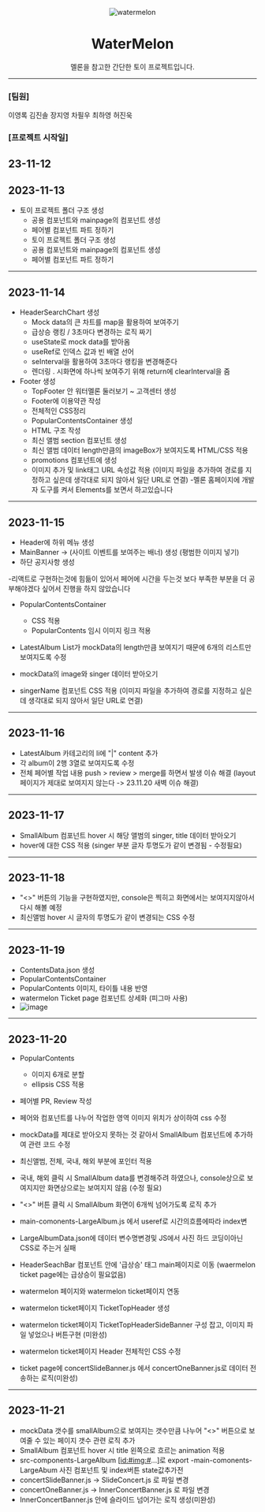 
<div align="center">

![watermelon](https://github.com/secondflow02/WaterMelon/assets/98089768/2437c587-f925-4463-91cd-b3ae3a29f10b)



# WaterMelon
  
멜론을 참고한 간단한 토이 프로젝트입니다.

---------------------------------------------------------------------------------------------------------------------------------------------------

</div>

### [팀원]

이영록
김진솔
장지영
차필우
최하영
허진욱

### [프로젝트 시작일]
23-11-12
----------------------------------------------------------------------------------------------------------------------------------------------------


## 2023-11-13

- 토이 프로젝트 폴더 구조 생성
  - 공용 컴포넌트와 mainpage의 컴포넌트 생성
  - 페어별 컴포넌트 파트 정하기 
  - 토이 프로젝트 폴더 구조 생성
  - 공용 컴포넌트와 mainpage의 컴포넌트 생성
  - 페어별 컴포넌트 파트 정하기

----------------------------------------------------------------------------------------------------------------------------------------------------

## 2023-11-14

- HeaderSearchChart 생성
  - Mock data의 큰 차트를 map을 활용하여 보여주기
  - 급상승 랭킹 / 3초마다 변경하는 로직 짜기
   - useState로 mock data를 받아옴
    - useRef로 인덱스 값과 빈 배열 선어
    - seInterval을 활용하여 3초마다 랭킹을 변경해준다
    - 렌더링 . 시화면에 하나씩 보여주기 위해 return에 clearInterval을 줌
- Footer 생성
  - TopFooter 안 워터멜론 둘러보기 ~ 고객센터 생성
  - Footer에 이용약관 작성
  - 전체적인 CSS정리
  - PopularContentsContainer 생성
  - HTML 구조 작성
  - 최신 앨범 section 컴포넌트 생성
  - 최신 앨범 데이터 length만큼의 imageBox가 보여지도록 HTML/CSS 적용
  - promotions 컴포넌트에 생성
   - 이미지 추가 및 link태그 URL 속성값 적용
      (이미지 파일을 추가하여 경로를 지정하고 싶은데 생각대로 되지 않아서 일단 URL로 연결)
   -멜론 홈페이지에 개발자 도구를 켜서 Elements를 보면서 하고있습니다

 
----------------------------------------------------------------------------------------------------------------------------------------------------

## 2023-11-15

- Header에 하위 메뉴 생성
- MainBanner -> (사이트 이벤트를 보여주는 배너) 생성 (평범한 이미지 넣기)
- 하단 공지사항 생성

-리액트로 구현하는것에 힘듦이 있어서 페어에 시간을 두는것 보다 부족한 부분을 더 공부해야겠다 싶어서 진행을 하지
않았습니다 
- PopularContentsContainer
  - CSS 적용
  - PopularContents 임시 이미지 링크 적용

- LatestAlbum List가 mockData의 length만큼 보여지기 때문에 6개의 리스트만 보여지도록 수정
- mockData의 image와 singer 데이터 받아오기
- singerName 컴포넌트 CSS 적용
  (이미지 파일을 추가하여 경로를 지정하고 싶은데 생각대로 되지 않아서 일단 URL로 연결)

----------------------------------------------------------------------------------------------------------------------------------------------------

## 2023-11-16

- LatestAlbum 카테고리의 li에 "|" content 추가
- 각 album이 2행 3열로 보여지도록 수정
- 전체 페어별 작업 내용 push > review > merge를 하면서 발생 이슈 해결 (layout 페이지가 제대로 보여지지 않는다 -> 23.11.20 새벽 이슈 해결)

----------------------------------------------------------------------------------------------------------------------------------------------------

## 2023-11-17

- SmallAlbum 컴포넌트 hover 시 해당 앨범의 singer, title 데이터 받아오기
- hover에 대한 CSS 적용 (singer 부분 글자 투명도가 같이 변경됨 - 수정필요)

----------------------------------------------------------------------------------------------------------------------------------------------------

## 2023-11-18

- "<>" 버튼의 기능을 구현하였지만, console은 찍히고 화면에서는 보여지지않아서 다시 해볼 예정
- 최신앨범 hover 시 글자의 투명도가 같이 변경되는 CSS 수정


----------------------------------------------------------------------------------------------------------------------------------------------------

## 2023-11-19

- ContentsData.json 생성
- PopularContentsContainer
- PopularContents 이미지, 타이틀 내용 반영
- watermelon Ticket page 컴포넌트 상세화 (피그마 사용)
- ![image](https://github.com/secondflow02/WaterMelon/assets/142880051/5eba5111-3757-417f-a238-99e6f3a78e68)

----------------------------------------------------------------------------------------------------------------------------------------------------

## 2023-11-20

- PopularContents
  - 이미지 6개로 분할
  - ellipsis CSS 적용
- 페어별 PR, Review 작성
- 페어와 컴포넌트를 나누어 작업한 영역 이미지 위치가 상이하여 css 수정
- mockData를 제대로 받아오지 못하는 것 같아서 SmallAlbum 컴포넌트에 추가하여 관련 코드 수정

- 최신앨범, 전체, 국내, 해외 부분에 포인터 적용
- 국내, 해외 클릭 시 SmallAlbum data를 변경해주려 하였으나, console상으로 보여지지만 화면상으로는 보여지지 않음 (수정 필요)
- "<>" 버튼 클릭 시 SmallAlbum 화면이 6개씩 넘어가도록 로직 추가
- main-comonents-LargeAlbum.js 에서 useref로 시간의흐름에따라 index변
- LargeAlbumData.json에 데이터 변수명변경및 JS에서 사진 하드 코딩이아닌CSS로 주는거 실패
- HeaderSeachBar 컴포넌트 안에 '급상승' 태그 main페이지로 이동 (waermelon ticket page에는 급상승이 필요없음)
- watermelon 페이지와 watermelon ticket페이지 연동
- watermelon ticket페이지 TicketTopHeader 생성
- watermelon ticket페이지 TicketTopHeaderSideBanner 구성 잡고, 이미지 파일 넣었으나 버튼구현 (미완성)
- watermelon ticket페이지 Header 전체적인 CSS 수정
- ticket page에 concertSlideBanner.js 에서 concertOneBanner.js로 데이터 전송하는 로직(미완성)

----------------------------------------------------------------------------------------------------------------------------------------------------

## 2023-11-21
- mockData 갯수를 smallAlbum으로 보여지는 갯수만큼 나누어 "<>" 버튼으로 보여줄 수 있는 페이지 갯수 관련 로직 추가
- SmallAlbum 컴포넌트 hover 시 title 왼쪽으로 흐르는 animation 적용
-  src-components-LargeAlbum [<id:#img:#>...]로 export
-main-comonents-LargeAbum 사진 컴포넌트 및 index버튼 state값추가전
- concertSlideBanner.js -> SlideConcert.js 로 파일 변경
- concertOneBanner.js -> InnerConcertBanner.js 로 파일 변경
- InnerConcertBanner.js 안에 슬라이드 넘어가는 로직 생성(미완성)
